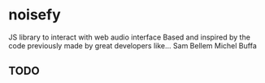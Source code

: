 # noisefy
JS library to interact with web audio interface
Based and inspired by the code previously made by great developers like...
Sam Bellem
Michel Buffa

## TODO
